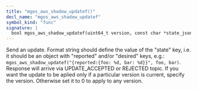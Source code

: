 ```yaml
---
title: "mgos_aws_shadow_updatef()"
decl_name: "mgos_aws_shadow_updatef"
symbol_kind: "func"
signature: |
  bool mgos_aws_shadow_updatef(uint64_t version, const char *state_jsonf, ...);
---
```


Send an update. Format string should define the value of the "state" key,
i.e. it should be an object with "reported" and/or "desired" keys, e.g.:
`mgos_aws_shadow_updatef("{reported:{foo: %d, bar: %d}}", foo, bar)`.
Response will arrive via UPDATE_ACCEPTED or REJECTED topic.
If you want the update to be aplied only if a particular version is current,
specify the version. Otherwise set it to 0 to apply to any version. 

